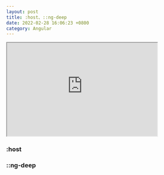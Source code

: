 ```yaml
---
layout: post
title: :host、::ng-deep
date: 2022-02-28 16:06:23 +0800
category: Angular
---
```


<iframe style="width: 80%;height:250px" src="https://stackblitz.com/edit/angular-ivy-6jnq9h?embed=1&file=src/app/app.component.ts"></iframe>

### :host

### ::ng-deep

